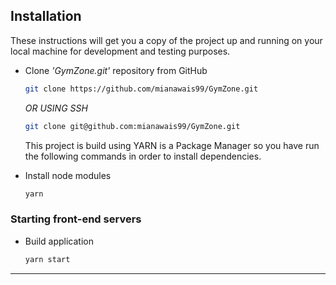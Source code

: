 

## Installation

These instructions will get you a copy of the project up and running on your local machine for development and testing purposes.

* Clone _'GymZone.git'_ repository from GitHub

  ```bash
  git clone https://github.com/mianawais99/GymZone.git
  ```
    _OR USING SSH_

  ```bash
  git clone git@github.com:mianawais99/GymZone.git
  ```
  This project is build using YARN is a Package Manager so you have run the following commands in order to install dependencies.
* Install node modules

   ```bash
   yarn
   ```
### Starting front-end servers

* Build application

  ```bash
  yarn start
  ```
---
